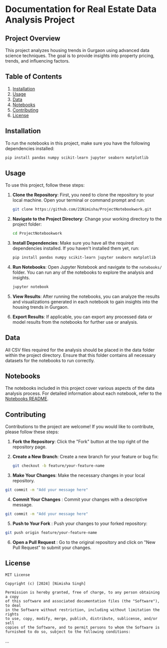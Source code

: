# Documentation for Real Estate Data Analysis Project

## Project Overview
This project analyzes housing trends in Gurgaon using advanced data science techniques. The goal is to provide insights into property pricing, trends, and influencing factors.

## Table of Contents
1. [Installation](#installation)
2. [Usage](#usage)
3. [Data](#data)
4. [Notebooks](#notebooks)
5. [Contributing](#contributing)
6. [License](#license)


## Installation
To run the notebooks in this project, make sure you have the following dependencies installed:

```bash
pip install pandas numpy scikit-learn jupyter seaborn matplotlib
 ```

## **Usage**
To use this project, follow these steps:

1. **Clone the Repository**: First, you need to clone the repository to your local machine. Open your terminal or command prompt and run:

   ```bash
   git clone https://github.com/21Nimisha/ProjectNotebookwork.git
    ```

2. **Navigate to the Project Directory**: Change your working directory to the project folder:

   ```bash
   cd ProjectNotebookwork
    ```

3. **Install Dependencies**: Make sure you have all the required dependencies installed. If you haven't installed them yet, run:

   ```bash
   pip install pandas numpy scikit-learn jupyter seaborn matplotlib
    ```

4. **Run Notebooks**: Open Jupyter Notebook and navigate to the `notebooks/` folder. You can run any of the notebooks to explore the analysis and insights.

   ```bash
   jupyter notebook
    ```

5. **View Results**: After running the notebooks, you can analyze the results and visualizations generated in each notebook to gain insights into the housing trends in Gurgaon.

6. **Export Results**: If applicable, you can export any processed data or model results from the notebooks for further use or analysis.


## **Data**
All CSV files required for the analysis should be placed in the data folder within the project directory. Ensure that this folder contains all necessary datasets for the notebooks to run correctly.




## **Notebooks**
The notebooks included in this project cover various aspects of the data analysis process. For detailed information about each notebook, refer to the [Notebooks README](https://github.com/21Nimisha/ProjectNotebookwork/blob/main/notebooks/README.md).



## **Contributing**
Contributions to the project are welcome! If you would like to contribute, please follow these steps:

1. **Fork the Repository**: Click the "Fork" button at the top right of the repository page.
2. **Create a New Branch**: Create a new branch for your feature or bug fix:
   ```bash
   git checkout -b feature/your-feature-name
    ```

3. **Make Your Changes**:  Make the necessary changes in your local repository.
 ```bash
git commit -m "Add your message here"
 ```

4. **Commit Your Changes** : Commit your changes with a descriptive message.
```bash
git commit -m "Add your message here"
 ```

5. **Push to Your Fork** : Push your changes to your forked repository:
```bash
git push origin feature/your-feature-name
 ```

6. **Open a Pull Request** : Go to the original repository and click on "New Pull Request" to submit your changes.

## **License**
```plaintext
MIT License

Copyright (c) [2024] [Nimisha Singh]

Permission is hereby granted, free of charge, to any person obtaining a copy
of this software and associated documentation files (the "Software"), to deal
in the Software without restriction, including without limitation the rights
to use, copy, modify, merge, publish, distribute, sublicense, and/or sell
copies of the Software, and to permit persons to whom the Software is
furnished to do so, subject to the following conditions:
 ```
...
